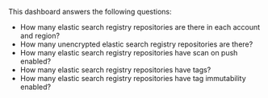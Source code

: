 This dashboard answers the following questions:

- How many elastic search registry repositories are there in each account and region?
- How many unencrypted elastic search registry repositories are there?
- How many elastic search registry repositories have scan on push enabled?
- How many elastic search registry repositories have tags?
- How many elastic search registry repositories have tag immutability enabled?

